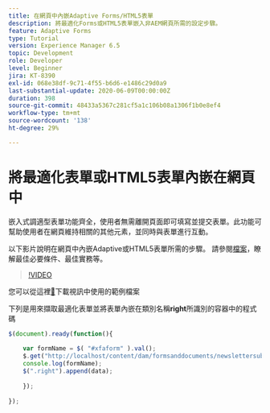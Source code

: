```yaml
---
title: 在網頁中內嵌Adaptive Forms/HTML5表單
description: 將最適化Forms或HTML5表單嵌入非AEM網頁所需的設定步驟。
feature: Adaptive Forms
type: Tutorial
version: Experience Manager 6.5
topic: Development
role: Developer
level: Beginner
jira: KT-8390
exl-id: 068e38df-9c71-4f55-b6d6-e1486c29d0a9
last-substantial-update: 2020-06-09T00:00:00Z
duration: 398
source-git-commit: 48433a5367c281cf5a1c106b08a1306f1b0e8ef4
workflow-type: tm+mt
source-wordcount: '138'
ht-degree: 29%

---
```


# 將最適化表單或HTML5表單內嵌在網頁中

嵌入式調適型表單功能齊全，使用者無需離開頁面即可填寫並提交表單。此功能可幫助使用者在網頁維持相關的其他元素，並同時與表單進行互動。

以下影片說明在網頁中內嵌Adaptive或HTML5表單所需的步驟。
請參閱[檔案](https://experienceleague.adobe.com/docs/experience-manager-65/forms/adaptive-forms-basic-authoring/embed-adaptive-form-external-web-page.html)，瞭解最佳必要條件、最佳實務等。
>[!VIDEO](https://video.tv.adobe.com/v/335893?quality=12&learn=on)

您可以從這裡[&#128279;](assets/embedding-af-web-page.zip)下載視訊中使用的範例檔案

下列是用來擷取最適化表單並將表單內嵌在類別名稱&#x200B;**right**&#x200B;所識別的容器中的程式碼

```javascript
$(document).ready(function(){
  
    var formName = $( "#xfaform" ).val();
    $.get("http://localhost/content/dam/formsanddocuments/newslettersubscription/jcr:content?wcmmode=disabled", function(data, status){
    console.log(formName);
    $(".right").append(data);
      
    });
  
});
```
